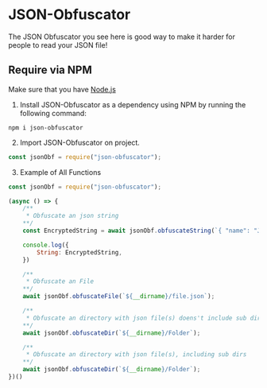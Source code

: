 # JSON-Obfuscator
The JSON Obfuscator you see here is good way to make it harder for people to read your JSON file!

## Require via NPM
Make sure that you have [Node.js](https://nodejs.org/en/)

1. Install JSON-Obfuscator as a dependency using NPM by running the following command:
```
npm i json-obfuscator
```
2. Import JSON-Obfuscator on project.
```js
const jsonObf = require("json-obfuscator");
```
3. Example of All Functions
```js
const jsonObf = require("json-obfuscator");

(async () => {
    /**
     * Obfuscate an json string 
    **/
    const EncryptedString = await jsonObf.obfuscateString(`{ "name": "John", "age": 30, "city": "New York" }`);

    console.log({
        String: EncryptedString,
    })

    /**
     * Obfuscate an File
    **/
    await jsonObf.obfuscateFile(`${__dirname}/file.json`);

    /**
     * Obfuscate an directory with json file(s) doens't include sub dirs
    **/
    await jsonObf.obfuscateDir(`${__dirname}/Folder`);

    /**
     * Obfuscate an directory with json file(s), including sub dirs
    **/
    await jsonObf.obfuscateDir(`${__dirname}/Folder`);
})()
```
